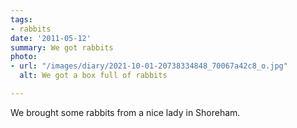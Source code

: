 ```yaml
---
tags:
- rabbits
date: '2011-05-12'
summary: We got rabbits
photo:
- url: "/images/diary/2021-10-01-20738334848_70067a42c8_o.jpg"
  alt: We got a box full of rabbits

---
```

We brought some rabbits from a nice lady in Shoreham. 